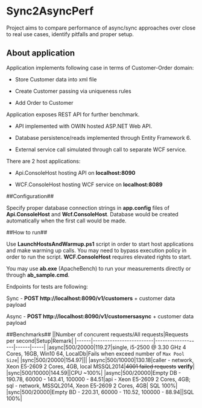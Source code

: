 # Sync2AsyncPerf
Project aims to compare performance of async/sync approaches over close to real use cases, identify pitfalls and proper setup.

## About application ##

Application implements following case in terms of Customer-Order domain:

* Store Customer data into xml file

* Create Customer passing via uniqueness rules

* Add Order to Customer


Application exposes REST API for further benchmark.

* API implemented with OWIN hosted ASP.NET Web API.

* Database persistence/reads implemented through Entity Framework 6.

* External service call simulated through call to separate WCF service.


There are 2 host applications:

* Api.ConsoleHost hosting API on **localhost:8090**

* WCF.ConsoleHost hosting WCF service on **localhost:8089**

##Configuration##

Specify proper database connection strings in **app.config** files of **Api.ConsoleHost** and **Wcf.ConsoleHost**. Database would be created automatically when the first call would be made.

##How to run##

Use **LaunchHostsAndWarmup.ps1** script in order to start host applications and make warming up calls. You may need to bypass execution policy in order to run the script. **WCF.ConsoleHost** requires elevated rights to start.

You may use **ab.exe** (ApacheBench) to run your measurements directly or through **ab_sample.cmd**.

Endpoints for tests are following: 

Sync  - **POST http://localhost:8090/v1/customers** + customer data payload

Async - **POST http://localhost:8090/v1/customersasync** + customer data payload

##Benchmarks##
||Number of concurent requests/All requests|Requests per second|Setup|Remark|
|------|-------------------------|-------------------|------|-----|
|async|500/20000|119.27|single, i5-2500 @ 3.30 GHz 4 Cores, 16GB, Win10 64, LocalDb|Fails when exceed number of `Max Pool Size`|
|sync|500/20000|154.97|||
|async|500/10000|130.18|caller - network, Xeon E5-2609 2 Cores, 4GB, local MSSQL2014|~~4001 failed requests~~ __verify__|
|sync|500/10000|144.59||CPU ~100%|
|async|500/20000|Empty DB - 190.78, 60000 - 143.41, 100000 - 84.51|api - Xeon E5-2609 2 Cores, 4GB; sql - network, MSSQL2014, Xeon E5-2609 2 Cores, 4GB| SQL 100%|
|sync|500/20000|Empty BD - 220.31, 60000 - 110.52, 100000 - 88.94||SQL 100%|
